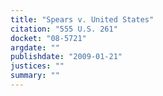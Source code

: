 ```yaml
---
title: "Spears v. United States"
citation: "555 U.S. 261"
docket: "08-5721"
argdate: ""
publishdate: "2009-01-21"
justices: ""
summary: ""
---
```


